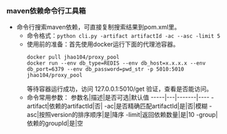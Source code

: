 ### maven依赖命令行工具箱
- 命令行搜索maven依赖，可直接复制搜索结果到pom.xml里。
  - 命令格式：`python cli.py -artifact artifactId -ac --asc -limit 5`
  - 使用前的准备：首先使用docker运行下面的代理池容器。
      ```shell script
      docker pull jhao104/proxy_pool
      docker run --env db_type=REDIS --env db_host=x.x.x.x --env db_port=6379 --env db_password=pwd_str -p 5010:5010 jhao104/proxy_pool
      ```
    等待容器运行成功，访问 127.0.0.1:5010/get 验证，查看是否能访问。
  - 命令常用参数：
    参数名|描述|是否可选|默认值
    -----|---|-------|----
    -artifact|依赖的artifactId|否|
    -ac|是否精确匹配artifactId|是|否|模糊
    -asc|按照version的排序顺序|是|降序
    -limit|返回依赖数量|是|10
    -group|依赖的groupId|是|空
    
  